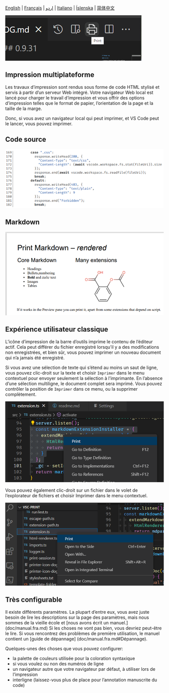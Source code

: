 [English](README.md) | [Français](README.fra.md) | [اردو](README.urd.md) | [Italiano](README.ita.md) | [Íslenska](README.isl.md) | [简体中文](README.zho.md)

![source](assets/print-icon.png) 

## Impression multiplateforme

Les travaux d’impression sont rendus sous forme de code HTML stylisé et servis à partir d’un serveur Web intégré. Votre navigateur Web local est lancé pour charger le travail d’impression et vous offrir des options d’impression telles que le format de papier, l’orientation de la page et la taille de la marge.

Donc, si vous avez un navigateur local qui peut imprimer, et VS Code peut le lancer, vous pouvez imprimer.

## Code source

![source](assets/source.png) 

## Markdown

![Markdown-rendered](assets/Markdown-rendered.png) 

## Expérience utilisateur classique

L’icône d’impression de la barre d’outils imprime le contenu de l’éditeur actif. Cela peut différer du fichier enregistré lorsqu’il y a des modifications non enregistrées, et bien sûr, vous pouvez imprimer un nouveau document qui n’a jamais été enregistré.

Si vous avez une sélection de texte qui s’étend au moins un saut de ligne, vous pouvez clic-droit sur la texte et choisir `Imprimer` dans le menu contextuel pour envoyer seulement la sélection à l’imprimante. En l’absence d’une sélection multiligne, le document complet sera imprimé. Vous pouvez contrôler la position de `Imprimer` dans ce menu, ou la supprimer complètement.

![context-menu-editor](assets/context-menu.png)

Vous pouvez également clic-droit sur un fichier dans le volet de l’explorateur de fichiers et choisir Imprimer dans le menu contextuel.

![context-menu-file-explorer](assets/tree-context-menu.png)

## Très configurable

Il existe différents paramètres. La plupart d’entre eux, vous avez juste besoin de lire les descriptions sur la page des paramètres, mais nous sommes de la vieille école et [nous avons écrit un manuel.] (doc/manual.fra.md) Si les choses ne vont pas bien, vous devriez peut-être le lire. Si vous rencontrez des problèmes de première utilisation, le manuel contient un [guide de dépannage] (doc/manual.fra.md#Dépannage).

Quelques-unes des choses que vous pouvez configurer:

- la palette de couleurs utilisée pour la coloration syntaxique
- si vous voulez ou non des numéros de ligne
- un navigateur autre que votre navigateur par défaut, à utiliser lors de l’impression
- interligne (laissez-vous plus de place pour l’annotation manuscrite du code)
